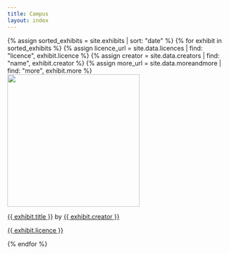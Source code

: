 ```yaml
---
title: Campus 
layout: index
---
```



<div id = "gallery">
  {% assign sorted_exhibits = site.exhibits | sort: "date" %}
  {% for exhibit in sorted_exhibits %}
    {% assign licence_url = site.data.licences | find: "licence", exhibit.licence %}
    {% assign creator = site.data.creators | find: "name", exhibit.creator %}
    {% assign more_url = site.data.moreandmore | find: "more", exhibit.more %}
    <div class = "grid_cell">
      <a href = "{{ exhibit.url | relative_url }}"><img src="{{ exhibit.image-url }}" width = 300 class="gallery_thumb"></a>
      <p class = "caption"><a href = "{{ exhibit.url | relative_url }}">{{ exhibit.title }}</a> by <a href = "{{ creator.homepage }}">{{ exhibit.creator }}</a></p>
      <p><a href="{{ licence_url.url }}">{{ exhibit.licence }}</a></p>
    </div>
  {% endfor %}
</div>

